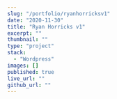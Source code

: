 ```yaml
---
slug: "/portfolio/ryanhorricksv1"
date: "2020-11-30"
title: "Ryan Horricks v1"
excerpt: ""
thumbnail: ""
type: "project"
stack:
  - "Wordpress"
images: []
published: true
live_url: ""
github_url: ""
---
```

